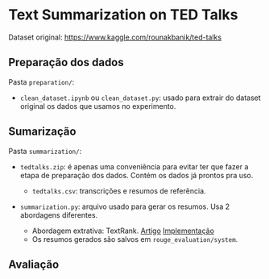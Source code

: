 
# Text Summarization on TED Talks

Dataset original: https://www.kaggle.com/rounakbanik/ted-talks

## Preparação dos dados

Pasta `preparation/`:

* `clean_dataset.ipynb` ou `clean_dataset.py`: usado para extrair do dataset original os dados que usamos no experimento.

## Sumarização

Pasta `summarization/`:

* `tedtalks.zip`: é apenas uma conveniência para evitar ter que fazer a etapa de preparação dos dados. Contém os dados já prontos pra uso.
    * `tedtalks.csv`: transcrições e resumos de referência.

* `summarization.py`: arquivo usado para gerar os resumos. Usa 2 abordagens diferentes.
    * Abordagem extrativa: TextRank.  [Artigo](https://arxiv.org/pdf/1602.03606.pdf)  [Implementação](https://github.com/summanlp/textrank)
    
    <!-- * TODO (Pointer-generator) -->

    * Os resumos gerados são salvos em `rouge_evaluation/system`.

## Avaliação

<!-- Ainda estou organizando as pastas, as instruções estão aqui
https://github.com/kavgan/ROUGE-2.0/blob/master/docs/usage-documentation.md -->